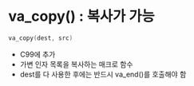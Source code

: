 # va_copy() : 복사가 가능

```c
va_copy(dest, src)
```
- C99에 추가
- 가변 인자 목록을 복사하는 매크로 함수
- dest를 다 사용한 후에는 반드시 va_end()를 호출해야 함
